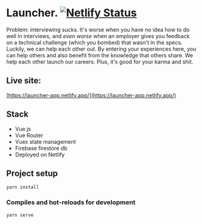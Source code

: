 # Launcher. [![Netlify Status](https://api.netlify.com/api/v1/badges/8b67c515-bf83-4601-9491-eb2a8b5927a3/deploy-status)](https://app.netlify.com/sites/launcher-app/deploys)
Problem: interviewing sucks. It's worse when you have no idea how to do well in interviews, and _even worse_ when 
an employer gives you feedback on a technical challenge (which you bombed) that wasn't in the specs. Luckily, we can help each other out. By 
entering your experiences here, you can help others and also benefit from the knowledge that others share. We help each other 
launch our careers. Plus, it's good for your karma and shit.

## Live site: 
[https://launcher-app.netlify.app/](https://launcher-app.netlify.app/)

## Stack
* Vue.js
* Vue Router
* Vuex state management
* Firebase firestore db
* Deployed on Netlify

## Project setup
```
yarn install
```

### Compiles and hot-reloads for development
```
yarn serve
```
